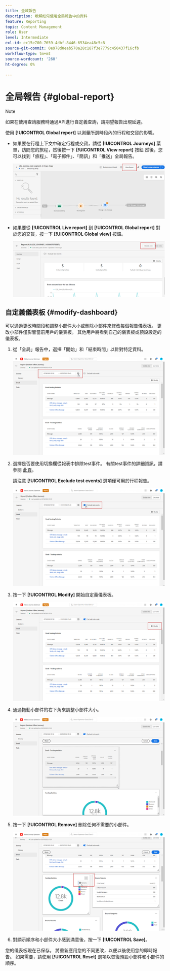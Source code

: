 ```yaml
---
title: 全域報告
description: 瞭解如何使用全局報告中的資料
feature: Reporting
topic: Content Management
role: User
level: Intermediate
exl-id: ec15e700-7659-4dbf-8446-6534ea48c5c8
source-git-commit: 0e978d0eab570a28c187f3e7779c450437f16cfb
workflow-type: tm+mt
source-wordcount: '260'
ht-degree: 0%

---
```


# 全局報告 {#global-report}

>[!NOTE]
>
> 如果在使用查詢服務時通過API進行自定義查詢，請期望報告出現延遲。

使用 **[!UICONTROL Global report]** 以測量所選時段內的行程和交貨的影響。

* 如果要在行程上下文中確定行程或交貨，請從 **[!UICONTROL Journeys]** 菜單，訪問您的旅程，然後按一下 **[!UICONTROL View report]** 按鈕 然後，您可以找到「旅程」、「電子郵件」、「簡訊」和「推送」全局報告。

   ![](assets/report_journey.png)

* 如果要從 **[!UICONTROL Live report]** 到 **[!UICONTROL Global report]** 對於您的交貨，按一下 **[!UICONTROL Global view]** 按鈕。

   ![](assets/report_5.png)

## 自定義儀表板 {#modify-dashboard}

可以通過更改時間段和調整小部件大小或刪除小部件來修改每個報告儀表板。 更改小部件僅影響當前用戶的儀表板。 其他用戶將看到自己的儀表板或預設設定的儀表板。

1. 從「全局」報告中，選擇「開始」和「結束時間」以針對特定資料。

   ![](assets/report_modify_1.png)

1. 選擇是否要使用切換欄從報表中排除test事件。 有關test事件的詳細資訊，請參閱 [此頁](../building-journeys/testing-the-journey.md)。

   請注意 **[!UICONTROL Exclude test events]** 選項僅可用於行程報告。

   ![](assets/report_modify_2.png)

1. 按一下 **[!UICONTROL Modify]** 開始自定義儀表板。

   ![](assets/report_modify_3.png)

1. 通過拖動小部件的右下角來調整小部件大小。

   ![](assets/report_modify_4.png)

1. 按一下 **[!UICONTROL Remove]** 刪除任何不需要的小部件。

   ![](assets/report_modify_5.png)

1. 對顯示順序和小部件大小感到滿意後，按一下 **[!UICONTROL Save]**。

您的儀表板現在已保存。 將重新應用您的不同更改，以便以後使用您的即時報告。 如果需要，請使用 **[!UICONTROL Reset]** 選項以恢復預設小部件和小部件的順序。
